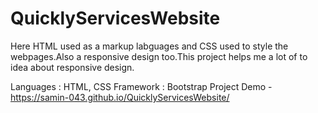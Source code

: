 # QuicklyServicesWebsite

Here HTML used as a markup labguages and CSS used to style the webpages.Also a responsive design too.This project helps me a lot of to idea about responsive design.

Languages : HTML, CSS
Framework : Bootstrap
Project Demo - https://samin-043.github.io/QuicklyServicesWebsite/
